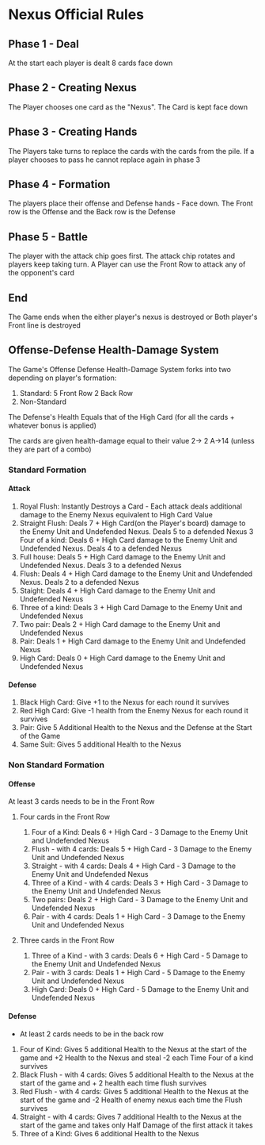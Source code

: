 # Nexus Official Rules

## Phase 1 - Deal

At the start each player is dealt 8 cards face down

## Phase 2 - Creating Nexus

The Player chooses one card as the "Nexus". The Card is kept face down

## Phase 3 - Creating Hands

The Players take turns to replace the cards with the cards from the pile. If a player chooses to pass he cannot replace again in phase 3

## Phase 4 - Formation

The players place their offense and Defense hands - Face down. The Front row is the Offense and the Back row is the Defense

## Phase 5 - Battle

The player with the attack chip goes first. The attack chip rotates and players keep taking turn. A Player can use the Front Row to attack any of the opponent's card

## End

The Game ends when the either player's nexus is destroyed or Both player's Front line is destroyed

## Offense-Defense Health-Damage System

The Game's Offense Defense Health-Damage System forks into two depending on player's formation:
1. Standard: 5 Front Row 2 Back Row
2. Non-Standard

The Defense's Health Equals that of the High Card (for all the cards + whatever bonus is applied)

The cards are given health-damage equal to their value 2-> 2 A->14 (unless they are part of a combo)

### Standard Formation

#### Attack

1. Royal Flush: Instantly Destroys a Card - Each attack deals additional damage to the Enemy Nexus equivalent to High Card Value
2. Straight Flush: Deals 7 + High Card(on the Player's board) damage to the Enemy Unit and Undefended Nexus. Deals 5 to a defended Nexus
3 Four of a kind: Deals 6 + High Card damage to the Enemy Unit and Undefended Nexus. Deals 4 to a defended Nexus
4. Full house: Deals 5 + High Card damage to the Enemy Unit and Undefended Nexus. Deals 3 to a defended Nexus
5. Flush: Deals 4 + High Card damage to the Enemy Unit and Undefended Nexus. Deals 2 to a defended Nexus
6. Staight: Deals 4 + High Card damage to the Enemy Unit and Undefended Nexus
7. Three of a kind: Deals 3 + High Card Damage to the Enemy Unit and Undefended Nexus
7. Two pair: Deals 2 + High Card damage to the Enemy Unit and Undefended Nexus
8. Pair: Deals 1 + High Card damage to the Enemy Unit and Undefended Nexus
9. High Card: Deals 0 + High Card damage to the Enemy Unit and Undefended Nexus

#### Defense

1. Black High Card: Give +1 to the Nexus for each round it survives
2. Red High Card: Give -1 health from the Enemy Nexus for each round it survives
3. Pair: Give 5 Additional Health to the Nexus and the Defense at the Start of the Game
4. Same Suit: Gives 5 additional Health to the Nexus

### Non Standard Formation

#### Offense

At least 3 cards needs to be in the Front Row

1. Four cards in the Front Row
	1. Four of a Kind: Deals 6 + High Card - 3 Damage to the Enemy Unit and Undefended Nexus
	2. Flush - with 4 cards: Deals 5 + High Card - 3 Damage to the Enemy Unit and Undefended Nexus 
	3. Straight - with 4 cards: Deals 4 + High Card - 3 Damage to the Enemy Unit and Undefended Nexus
	4. Three of a Kind - with 4 cards: Deals 3 + High Card - 3 Damage to the Enemy Unit and Undefended Nexus
	5. Two pairs: Deals 2 + High Card - 3 Damage to the Enemy Unit and Undefended Nexus
	6. Pair - with 4 cards: Deals 1 + High Card - 3 Damage to the Enemy Unit and Undefended Nexus

2. Three cards in the Front Row
	1. Three of a Kind - with 3 cards: Deals 6 + High Card - 5 Damage to the Enemy Unit and Undefended Nexus
	2. Pair - with 3 cards: Deals 1 + High Card - 5 Damage to the Enemy Unit and Undefended Nexus
	3. High Card: Deals 0 + High Card - 5 Damage to the Enemy Unit and Undefended Nexus


#### Defense

* At least 2 cards needs to be in the back row

1. Four of Kind: Gives 5 additional Health to the Nexus at the start of the game and +2 Health to the Nexus and steal -2 each Time Four of a kind survives
2. Black Flush - with 4 cards: Gives 5 additional Health to the Nexus at the start of the game and + 2 health each time flush survives
3. Red Flush - with 4 cards: Gives 5 additional Health to the Nexus at the start of the game and -2 Health of enemy nexus each time the Flush survives
4. Straight - with 4 cards: Gives 7 additional Health to the Nexus at the start of the game and takes only Half Damage of the first attack it takes
5. Three of a Kind: Gives 6 additional Health to the Nexus

<!---
### Version One
Deal:
	8 Cards to each Player
Phase 1:
	Use one Card - Face Down - from the dealt card to create a nexus
Phase 2:
	Player takes turn 3 times to replace one card in their hand with a card from the pile
Phase 3:
	Deployment:
		5 Cards as the Front line - Or Offense
		2 Cards as the Back line - Or Defense Left defense card defines the Health of the Frontline (capped at 6)
Phase 4:
	Battle:
		Offense
			Straight Flush in the attack deals (6) + the High card damage to Defense or 4 to the Nexus Directly
			Four of a Kind deals (5) + the high card damage to the Defense or 3 to the Nexus Directly
			Full house deals (4) + high card damage to the Defense or 2 to the Nexus Directly
			Flush deals (3) + high card damage to the Defense or 1 to the Nexus Directly the Nexus
			straight deals (2)+ High card damage to the Defense
			Three of a Kind deals (2)+ high card damage to the Defense
			Two pair deals (1)+ high card damage to the defense
			Pair deals (1) + high card damage to the Defense
			High Card deals (0) + the high card damage to the Defense
		Player can choose to attack the Front line dealing (\*) damage to the frontline
		When the a players destroys the front line the damage dealt to the nexus increases by 2
		Defense
			High Card different suit gives 5 additional Health to the Nexus and the defense' health equals the high card
			High Card same suit gives 6 additional Health to the Nexus and the Defense's health equals the high card + 5
			Pair gives 6 additional Health to the Nexus and the Defense's health is set to 13 + 5
		When a player's frontline is destroyed the Defense high card deals 1 damage to Frontline for each attack received
	Battle ends when:
		1. Both Players lose their frontline
		2. Either Player lose their Nexus
	Player can have more cards in the Defense if:
		1. Player has a set of card(2,3,4) with same value or Has Face cards (Ace is considered a Face card) Player can deal (4) + High Card damage to the Defense
	Having more cards in the Defense will mean:
		1. Left Most card means the Health of the Frontline
		2. If the Player gets a set of cards(3,4) with same value or has face cards in the Defense Player's Nexus cannot be attacked Directly and the Frontline gains 3 additional Health
		3. If the Player has 4 in the Defense it deals 2 damage to the Frontline for each attack received
--->
